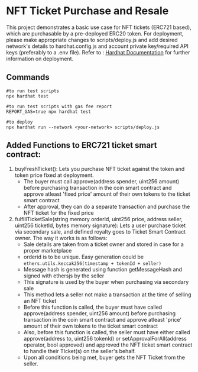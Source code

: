 # NFT Ticket Purchase and Resale
This project demonstrates a basic use case for NFT tickets (ERC721 based), which are purchasable by a pre-deployed ERC20 token.
For deployment, please make appropriate changes to scripts/deploy.js and add desired network's details to hardhat.config.js and account private key/required API keys (preferably to a .env file).
Refer to : [Hardhat Documentation](https://hardhat.org/hardhat-runner/docs/config) for further information on deployment.

## Commands
```shell
#to run test scripts
npx hardhat test

#to run test scripts with gas fee report
REPORT_GAS=true npx hardhat test

#to deploy
npx hardhat run --network <your-network> scripts/deploy.js
```
## Added Functions to ERC721 ticket smart contract:

1. buyFreshTicket(): Lets you purchase NFT ticket against the token and token price fixed at deployment. 
   - The buyer must call approve(address spender, uint256 amount) before purchasing transaction in the coin smart contract and approve atleast 'fixed price' amount of their own tokens to the ticket smart contract
   - After approval, they can do a separate transaction and purchase the NFT ticket for the fixed price
2. fulfillTicketSale(string memory orderId, uint256 price, address seller, uint256 ticketId, bytes memory signature): Lets a user purchase ticket via secondary sale, and defined royalty goes to Ticket Smart Contract owner. The way it works is as follows:
   - Sale details are taken from a ticket owner and stored in case for a proper marketplace
   - orderid is to be unique. Easy generation could be `ethers.utils.keccak256(timestamp + tokenId + seller)`
   - Message hash is generated using function getMessageHash and signed with ethersjs by the seller
   - This signature is used by the buyer when purchasing via secondary sale
   - This method lets a seller not make a transaction at the time of selling an NFT ticket
   - Before this function is called, the buyer must have called approve(address spender, uint256 amount) before purchasing transaction in the coin smart contract and approve atleast 'price' amount of their own tokens to the ticket smart contract
   - Also, before this function is called, the seller must have either called approve(address to, uint256 tokenId) or setApprovalForAll(address operator, bool approved) and approved the NFT ticket smart contract to handle their TIcket(s) on the seller's behalf.
   - Upon all conditions being met, buyer gets the NFT Ticket from the seller.